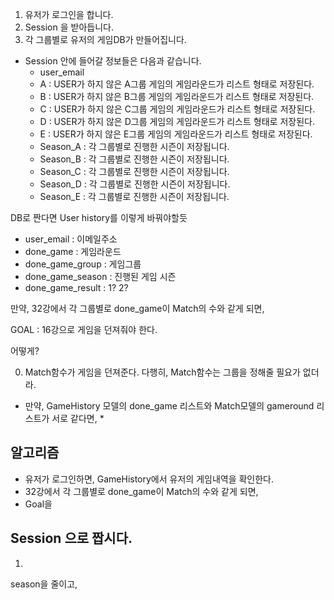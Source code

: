 1. 유저가 로그인을 합니다. 
2. Session 을 받아듭니다. 
3. 각 그룹별로 유저의 게임DB가 만들어집니다. 
* Session 안에 들어갈 정보들은 다음과 같습니다. 
	* user_email 
	* A : USER가 하지 않은 A그룹 게임의 게임라운드가 리스트 형태로 저장된다.
	* B : USER가 하지 않은 B그룹 게임의 게임라운드가 리스트 형태로 저장된다.
	* C : USER가 하지 않은 C그룹 게임의 게임라운드가 리스트 형태로 저장된다.
	* D : USER가 하지 않은 D그룹 게임의 게임라운드가 리스트 형태로 저장된다.
	* E : USER가 하지 않은 E그룹 게임의 게임라운드가 리스트 형태로 저장된다.
	* Season_A : 각 그룹별로 진행한 시즌이 저장됩니다.
	* Season_B : 각 그룹별로 진행한 시즌이 저장됩니다.
	* Season_C : 각 그룹별로 진행한 시즌이 저장됩니다.
	* Season_D : 각 그룹별로 진행한 시즌이 저장됩니다.
	* Season_E : 각 그룹별로 진행한 시즌이 저장됩니다.


DB로 짠다면 User history를 이렇게 바꿔야할듯 

* user_email : 이메일주소 
* done_game : 게임라운드
* done_game_group : 게임그룹 
* done_game_season : 진행된 게임 시즌 
* done_game_result : 1? 2? 

만약, 32강에서 각 그룹별로 done_game이 Match의 수와 같게 되면, 

GOAL : 16강으로 게임을 던져줘야 한다. 

어떻게? 

0. Match함수가 게임을 던져준다. 다행히, Match함수는 그룹을 정해줄 필요가 없더라. 

* 만약, GameHistory 모델의 done_game 리스트와 Match모델의 gameround 리스트가 서로 같다면, 
	* 


## 알고리즘 

* 유저가 로그인하면, GameHistory에서 유저의 게임내역을 확인한다. 
* 32강에서 각 그룹별로 done_game이 Match의 수와 같게 되면, 
* Goal을 









## Session 으로 짭시다. 

1. 


season을 줄이고, 

